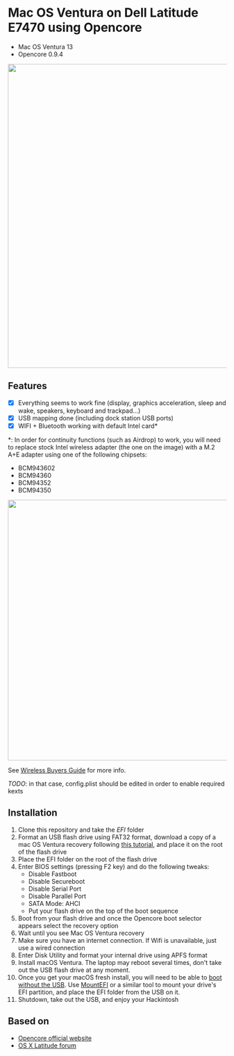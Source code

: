 # Mac OS Ventura on Dell Latitude E7470 using Opencore
- Mac OS Ventura 13
- Opencore 0.9.4

<p align="center">
  <img src="https://github.com/vpcano/Hackintosh_OC_Ventura_LatitudeE7470/assets/15021507/ea28f1a1-67cb-4d2d-9ad7-6b5d2cb26c63" width=700>
</p>

## Features
* [x] Everything seems to work fine (display, graphics acceleration, sleep and wake, speakers, keyboard and trackpad...)
* [x] USB mapping done (including dock station USB ports)
* [x] WIFI + Bluetooth working with default Intel card*

*: In order for continuity functions (such as Airdrop) to work, you will need to replace stock Intel wireless adapter (the one on the image) with a M.2 A+E adapter using one of the following chipsets:
- BCM943602
- BCM94360
- BCM94352
- BCM94350

<img src="https://github.com/vpcano/Hackintosh_OC_Ventura_LatitudeE7470/assets/15021507/eafc4eef-acaa-496d-bcb9-8d7a1e329cca" width=600>

See [Wireless Buyers Guide](https://dortania.github.io/Wireless-Buyers-Guide/) for more info.

*TODO*: in that case, config.plist should be edited in order to enable required kexts

## Installation
1. Clone this repository and take the *EFI* folder
2. Format an USB flash drive using FAT32 format, download a copy of a mac OS Ventura recovery following [this tutorial](https://dortania.github.io/OpenCore-Install-Guide/installer-guide/), and place it on the root of the flash drive
3. Place the EFI folder on the root of the flash drive
4. Enter BIOS settings (pressing F2 key) and do the following tweaks:
   - Disable Fastboot
   - Disable Secureboot
   - Disable Serial Port
   - Disable Parallel Port
   - SATA Mode: AHCI
   - Put your flash drive on the top of the boot sequence
5. Boot from your flash drive and once the Opencore boot selector appears select the recovery option
6. Wait until you see Mac OS Ventura recovery
7. Make sure you have an internet connection. If Wifi is unavailable, just use a wired connection
8. Enter Disk Utility and format your internal drive using APFS format
9. Install macOS Ventura. The laptop may reboot several times, don't take out the USB flash drive at any moment.
10. Once you get your macOS fresh install, you will need to be able to [boot without the USB](https://dortania.github.io/OpenCore-Post-Install/universal/oc2hdd.html). Use [MountEFI](https://github.com/corpnewt/MountEFI) or a similar tool to mount your drive's EFI partition, and place the EFI folder from the USB on it.
11. Shutdown, take out the USB, and enjoy your Hackintosh

## Based on
- [Opencore official website](https://dortania.github.io/)
- [OS X Latitude forum](https://osxlatitude.com/forums/topic/9179-dell-latitude-e7x70-clover-and-opencore/#comment-104256)
